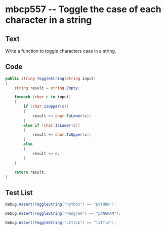 # mbcp557 -- Toggle the case of each character in a string

## Text

Write a function to toggle characters case in a string.

## Code

```csharp
public string ToggleString(string input)
{
    string result = string.Empty;

    foreach (char c in input)
    {
        if (char.IsUpper(c))
        {
            result += char.ToLower(c);
        }
        else if (char.IsLower(c))
        {
            result += char.ToUpper(c);
        }
        else
        {
            result += c;
        }
    }

    return result;
}
```

## Test List

```csharp
Debug.Assert(ToggleString("Python") == "pYTHON");
```

```csharp
Debug.Assert(ToggleString("Pangram") == "pANGRAM");
```

```csharp
Debug.Assert(ToggleString("LIttLE") == "liTTle");
```
